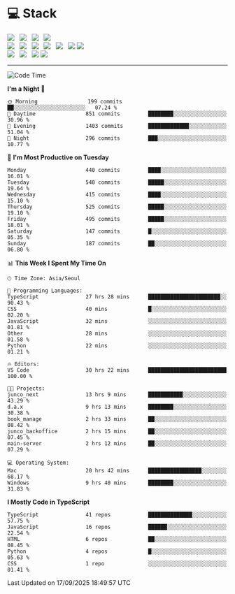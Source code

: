 <h1>💻 Stack</h1>
<div>
 <!-- badge : https://shields.io/ -->
 <!-- icon : https://simpleicons.org/?q=Get -->
 <img src="https://img.shields.io/badge/HTML5-e74c3c?style=flat-square&logo=HTML5&logoColor=white"/> &nbsp 
 <img src="https://img.shields.io/badge/CSS3-0A84FF?style=flat-square&logo=CSS3&logoColor=white"/> &nbsp 
 <img src="https://img.shields.io/badge/JavaScript-FFCD11?style=flat-square&logo=JavaScript&logoColor=white"/> &nbsp 
 <img src="https://img.shields.io/badge/TypeScript-3075C0?style=flat-square&logo=TypeScript&logoColor=white"/>
 <br/>
 <img src="https://img.shields.io/badge/Next-000000?style=flat-square&logo=nextdotjs&logoColor=white"/> &nbsp 
 <img src="https://img.shields.io/badge/React-00BCF6?style=flat-square&logo=React&logoColor=white"/> &nbsp 
 <img src="https://img.shields.io/badge/Redux-764ABC?style=flat-square&logo=Redux&logoColor=white"/> &nbsp
 <img src="https://img.shields.io/badge/Recoil-3578E5?style=flat-square&logo=recoil&logoColor=white"/> &nbsp
 <img src="https://img.shields.io/badge/React-Query-FF4154?style=flat-square&logo=reactquery&logoColor=white"/> &nbsp 
 <img src="https://img.shields.io/badge/styled%2Dcomponents-DB7093?style=flat-square&logo=styled%2Dcomponents&logoColor=white"/>
 <img src="https://img.shields.io/badge/CSS Modules-000000?style=flat-square&logo=CSS Modules&logoColor=white"/> &nbsp 
 <br/>
 <img src="https://img.shields.io/badge/Node-339933?style=flat-square&logo=Node.js&logoColor=white"/> &nbsp 
 <img src="https://img.shields.io/badge/Express-000000?style=flat-square&logo=Express&logoColor=white"/> &nbsp 
 <img src="https://img.shields.io/badge/MongoDB-47A248?style=flat-square&logo=MongoDB&logoColor=white"/>
 <img src="https://img.shields.io/badge/MariaDB-003545?style=flat-square&logo=mariadb&logoColor=white"/>
</div>

<hr>

<!--START_SECTION:waka-->
![Code Time](http://img.shields.io/badge/Code%20Time-2%2C896%20hrs%2057%20mins-blue)

**I'm a Night 🦉** 

```text
🌞 Morning                199 commits         ██░░░░░░░░░░░░░░░░░░░░░░░   07.24 % 
🌆 Daytime                851 commits         ████████░░░░░░░░░░░░░░░░░   30.96 % 
🌃 Evening                1403 commits        █████████████░░░░░░░░░░░░   51.04 % 
🌙 Night                  296 commits         ███░░░░░░░░░░░░░░░░░░░░░░   10.77 % 
```
📅 **I'm Most Productive on Tuesday** 

```text
Monday                   440 commits         ████░░░░░░░░░░░░░░░░░░░░░   16.01 % 
Tuesday                  540 commits         █████░░░░░░░░░░░░░░░░░░░░   19.64 % 
Wednesday                415 commits         ████░░░░░░░░░░░░░░░░░░░░░   15.10 % 
Thursday                 525 commits         █████░░░░░░░░░░░░░░░░░░░░   19.10 % 
Friday                   495 commits         █████░░░░░░░░░░░░░░░░░░░░   18.01 % 
Saturday                 147 commits         █░░░░░░░░░░░░░░░░░░░░░░░░   05.35 % 
Sunday                   187 commits         ██░░░░░░░░░░░░░░░░░░░░░░░   06.80 % 
```


📊 **This Week I Spent My Time On** 

```text
🕑︎ Time Zone: Asia/Seoul

💬 Programming Languages: 
TypeScript               27 hrs 28 mins      ███████████████████████░░   90.43 % 
CSS                      40 mins             █░░░░░░░░░░░░░░░░░░░░░░░░   02.20 % 
JavaScript               32 mins             ░░░░░░░░░░░░░░░░░░░░░░░░░   01.81 % 
Other                    28 mins             ░░░░░░░░░░░░░░░░░░░░░░░░░   01.58 % 
Python                   22 mins             ░░░░░░░░░░░░░░░░░░░░░░░░░   01.21 % 

🔥 Editors: 
VS Code                  30 hrs 22 mins      █████████████████████████   100.00 % 

🐱‍💻 Projects: 
junco_next               13 hrs 9 mins       ███████████░░░░░░░░░░░░░░   43.29 % 
d.a.x                    9 hrs 13 mins       ████████░░░░░░░░░░░░░░░░░   30.38 % 
book_manage              2 hrs 33 mins       ██░░░░░░░░░░░░░░░░░░░░░░░   08.42 % 
junco_backoffice         2 hrs 15 mins       ██░░░░░░░░░░░░░░░░░░░░░░░   07.45 % 
main-server              2 hrs 12 mins       ██░░░░░░░░░░░░░░░░░░░░░░░   07.29 % 

💻 Operating System: 
Mac                      20 hrs 42 mins      █████████████████░░░░░░░░   68.17 % 
Windows                  9 hrs 40 mins       ████████░░░░░░░░░░░░░░░░░   31.83 % 
```

**I Mostly Code in TypeScript** 

```text
TypeScript               41 repos            ██████████████░░░░░░░░░░░   57.75 % 
JavaScript               16 repos            ██████░░░░░░░░░░░░░░░░░░░   22.54 % 
HTML                     6 repos             ██░░░░░░░░░░░░░░░░░░░░░░░   08.45 % 
Python                   4 repos             █░░░░░░░░░░░░░░░░░░░░░░░░   05.63 % 
CSS                      1 repo              ░░░░░░░░░░░░░░░░░░░░░░░░░   01.41 % 
```




 Last Updated on 17/09/2025 18:49:57 UTC
<!--END_SECTION:waka-->
